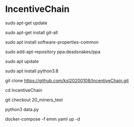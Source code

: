 # IncentiveChain

sudo apt-get update

sudo apt-get install git-all

sudo apt install software-properties-common

sudo add-apt-repository ppa:deadsnakes/ppa

sudo apt update

sudo apt install python3.8

git clone https://github.com/ksl20200108/IncentiveChain.git

cd IncentiveChain

git checkout 20_miners_test

python3 data.py

docker-compose -f emm.yaml up -d
